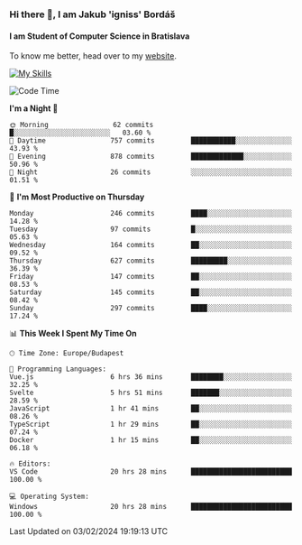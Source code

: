 ### Hi there 👋, I am Jakub 'igniss' Bordáš

#### I am Student of Computer Science in Bratislava
To know me better, head over to my [website](https://bordas.sk).

[![My Skills](https://skillicons.dev/icons?i=js,html,css,figma,svelte,java,kotlin,python,postgresql,typescript,nest,nodejs)](https://bordas.sk)


<!--START_SECTION:waka-->
![Code Time](http://img.shields.io/badge/Code%20Time-1%2C390%20hrs%2049%20mins-blue)

**I'm a Night 🦉** 

```text
🌞 Morning                62 commits          █░░░░░░░░░░░░░░░░░░░░░░░░   03.60 % 
🌆 Daytime                757 commits         ███████████░░░░░░░░░░░░░░   43.93 % 
🌃 Evening                878 commits         █████████████░░░░░░░░░░░░   50.96 % 
🌙 Night                  26 commits          ░░░░░░░░░░░░░░░░░░░░░░░░░   01.51 % 
```
📅 **I'm Most Productive on Thursday** 

```text
Monday                   246 commits         ████░░░░░░░░░░░░░░░░░░░░░   14.28 % 
Tuesday                  97 commits          █░░░░░░░░░░░░░░░░░░░░░░░░   05.63 % 
Wednesday                164 commits         ██░░░░░░░░░░░░░░░░░░░░░░░   09.52 % 
Thursday                 627 commits         █████████░░░░░░░░░░░░░░░░   36.39 % 
Friday                   147 commits         ██░░░░░░░░░░░░░░░░░░░░░░░   08.53 % 
Saturday                 145 commits         ██░░░░░░░░░░░░░░░░░░░░░░░   08.42 % 
Sunday                   297 commits         ████░░░░░░░░░░░░░░░░░░░░░   17.24 % 
```


📊 **This Week I Spent My Time On** 

```text
🕑︎ Time Zone: Europe/Budapest

💬 Programming Languages: 
Vue.js                   6 hrs 36 mins       ████████░░░░░░░░░░░░░░░░░   32.25 % 
Svelte                   5 hrs 51 mins       ███████░░░░░░░░░░░░░░░░░░   28.59 % 
JavaScript               1 hr 41 mins        ██░░░░░░░░░░░░░░░░░░░░░░░   08.26 % 
TypeScript               1 hr 29 mins        ██░░░░░░░░░░░░░░░░░░░░░░░   07.24 % 
Docker                   1 hr 15 mins        ██░░░░░░░░░░░░░░░░░░░░░░░   06.18 % 

🔥 Editors: 
VS Code                  20 hrs 28 mins      █████████████████████████   100.00 % 

💻 Operating System: 
Windows                  20 hrs 28 mins      █████████████████████████   100.00 % 
```


 Last Updated on 03/02/2024 19:19:13 UTC
<!--END_SECTION:waka-->
